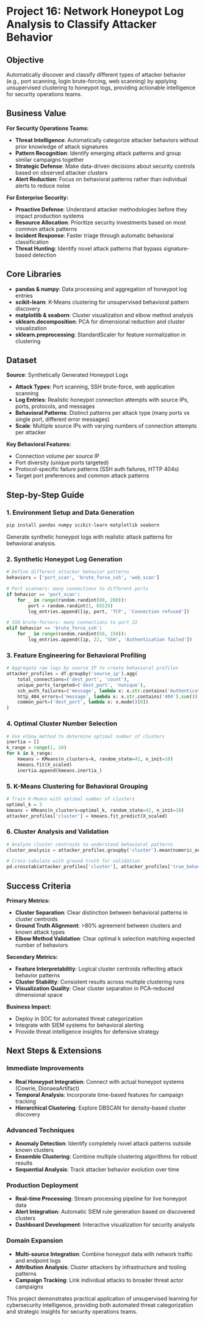 # Project 16: Network Honeypot Log Analysis to Classify Attacker Behavior

## Objective

Automatically discover and classify different types of attacker behavior (e.g., port scanning, login brute-forcing, web scanning) by applying unsupervised clustering to honeypot logs, providing actionable intelligence for security operations teams.

## Business Value

**For Security Operations Teams:**
- **Threat Intelligence**: Automatically categorize attacker behaviors without prior knowledge of attack signatures
- **Pattern Recognition**: Identify emerging attack patterns and group similar campaigns together
- **Strategic Defense**: Make data-driven decisions about security controls based on observed attacker clusters
- **Alert Reduction**: Focus on behavioral patterns rather than individual alerts to reduce noise

**For Enterprise Security:**
- **Proactive Defense**: Understand attacker methodologies before they impact production systems
- **Resource Allocation**: Prioritize security investments based on most common attack patterns
- **Incident Response**: Faster triage through automatic behavioral classification
- **Threat Hunting**: Identify novel attack patterns that bypass signature-based detection

## Core Libraries

- **pandas & numpy**: Data processing and aggregation of honeypot log entries
- **scikit-learn**: K-Means clustering for unsupervised behavioral pattern discovery
- **matplotlib & seaborn**: Cluster visualization and elbow method analysis
- **sklearn.decomposition**: PCA for dimensional reduction and cluster visualization
- **sklearn.preprocessing**: StandardScaler for feature normalization in clustering

## Dataset

**Source**: Synthetically Generated Honeypot Logs
- **Attack Types**: Port scanning, SSH brute-force, web application scanning
- **Log Entries**: Realistic honeypot connection attempts with source IPs, ports, protocols, and messages
- **Behavioral Patterns**: Distinct patterns per attack type (many ports vs single port, different error messages)
- **Scale**: Multiple source IPs with varying numbers of connection attempts per attacker

**Key Behavioral Features:**
- Connection volume per source IP
- Port diversity (unique ports targeted)
- Protocol-specific failure patterns (SSH auth failures, HTTP 404s)
- Target port preferences and common attack patterns

## Step-by-Step Guide

### 1. Environment Setup and Data Generation
```bash
pip install pandas numpy scikit-learn matplotlib seaborn
```

Generate synthetic honeypot logs with realistic attack patterns for behavioral analysis.

### 2. Synthetic Honeypot Log Generation
```python
# Define different attacker behavior patterns
behaviors = ['port_scan', 'brute_force_ssh', 'web_scan']

# Port scanners: many connections to different ports
if behavior == 'port_scan':
    for _ in range(random.randint(80, 200)):
        port = random.randint(1, 65535)
        log_entries.append([ip, port, 'TCP', 'Connection refused'])

# SSH brute-forcers: many connections to port 22
elif behavior == 'brute_force_ssh':
    for _ in range(random.randint(50, 150)):
        log_entries.append([ip, 22, 'SSH', 'Authentication failed'])
```

### 3. Feature Engineering for Behavioral Profiling
```python
# Aggregate raw logs by source IP to create behavioral profiles
attacker_profiles = df.groupby('source_ip').agg(
    total_connections=('dest_port', 'count'),
    unique_ports_targeted=('dest_port', 'nunique'),
    ssh_auth_failures=('message', lambda x: x.str.contains('Authentication failed').sum()),
    http_404_errors=('message', lambda x: x.str.contains('404').sum()),
    common_port=('dest_port', lambda x: x.mode()[0])
)
```

### 4. Optimal Cluster Number Selection
```python
# Use elbow method to determine optimal number of clusters
inertia = []
k_range = range(1, 10)
for k in k_range:
    kmeans = KMeans(n_clusters=k, random_state=42, n_init=10)
    kmeans.fit(X_scaled)
    inertia.append(kmeans.inertia_)
```

### 5. K-Means Clustering for Behavioral Grouping
```python
# Train K-Means with optimal number of clusters
optimal_k = 3
kmeans = KMeans(n_clusters=optimal_k, random_state=42, n_init=10)
attacker_profiles['cluster'] = kmeans.fit_predict(X_scaled)
```

### 6. Cluster Analysis and Validation
```python
# Analyze cluster centroids to understand behavioral patterns
cluster_analysis = attacker_profiles.groupby('cluster').mean(numeric_only=True)

# Cross-tabulate with ground truth for validation
pd.crosstab(attacker_profiles['cluster'], attacker_profiles['true_behavior'])
```

## Success Criteria

**Primary Metrics:**
- **Cluster Separation**: Clear distinction between behavioral patterns in cluster centroids
- **Ground Truth Alignment**: >80% agreement between clusters and known attack types
- **Elbow Method Validation**: Clear optimal k selection matching expected number of behaviors

**Secondary Metrics:**
- **Feature Interpretability**: Logical cluster centroids reflecting attack behavior patterns
- **Cluster Stability**: Consistent results across multiple clustering runs
- **Visualization Quality**: Clear cluster separation in PCA-reduced dimensional space

**Business Impact:**
- Deploy in SOC for automated threat categorization
- Integrate with SIEM systems for behavioral alerting
- Provide threat intelligence insights for defensive strategy

## Next Steps & Extensions

### Immediate Improvements
- **Real Honeypot Integration**: Connect with actual honeypot systems (Cowrie, DionaeaArtifact)
- **Temporal Analysis**: Incorporate time-based features for campaign tracking
- **Hierarchical Clustering**: Explore DBSCAN for density-based cluster discovery

### Advanced Techniques
- **Anomaly Detection**: Identify completely novel attack patterns outside known clusters
- **Ensemble Clustering**: Combine multiple clustering algorithms for robust results
- **Sequential Analysis**: Track attacker behavior evolution over time

### Production Deployment
- **Real-time Processing**: Stream processing pipeline for live honeypot data
- **Alert Integration**: Automatic SIEM rule generation based on discovered clusters
- **Dashboard Development**: Interactive visualization for security analysts

### Domain Expansion
- **Multi-source Integration**: Combine honeypot data with network traffic and endpoint logs
- **Attribution Analysis**: Cluster attackers by infrastructure and tooling patterns
- **Campaign Tracking**: Link individual attacks to broader threat actor campaigns

This project demonstrates practical application of unsupervised learning for cybersecurity intelligence, providing both automated threat categorization and strategic insights for security operations teams.